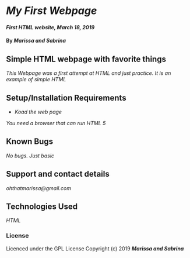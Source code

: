 
# _My First Webpage_

#### _First HTML website, March 18, 2019_

#### By _**Marissa and Sabrina**_

## Simple HTML webpage with favorite things

_This Webpage was a first attempt at HTML and just practice. It is an example of simple HTML_

## Setup/Installation Requirements

* _Koad the web page_

_You need a browser that can run HTML 5_

## Known Bugs

_No bugs. Just basic_

## Support and contact details

_ohthatmarissa@gmail.com_

## Technologies Used

_HTML_

### License

Licenced under the GPL License Copyright (c) 2019 **_Marissa and Sabrina_**
